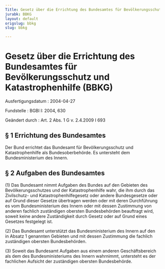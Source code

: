 ```yaml
---
Title: Gesetz über die Errichtung des Bundesamtes für Bevölkerungsschutz und Katastrophenhilfe
jurabk: BBKG
layout: default
origslug: bbkg
slug: bbkg

---
```


# Gesetz über die Errichtung des Bundesamtes für Bevölkerungsschutz und Katastrophenhilfe (BBKG)

Ausfertigungsdatum
:   2004-04-27

Fundstelle
:   BGBl I: 2004, 630

Geändert durch
:   Art. 2 Abs. 1 G v. 2.4.2009 I 693



## § 1 Errichtung des Bundesamtes

Der Bund errichtet das Bundesamt für Bevölkerungsschutz und
Katastrophenhilfe als Bundesoberbehörde. Es untersteht dem
Bundesministerium des Innern.


## § 2 Aufgaben des Bundesamtes

(1) Das Bundesamt nimmt Aufgaben des Bundes auf den Gebieten des
Bevölkerungsschutzes und der Katastrophenhilfe wahr, die ihm durch das
Zivilschutz- und Katastrophenhilfegesetz oder andere Bundesgesetze
oder auf Grund dieser Gesetze übertragen werden oder mit deren
Durchführung es vom Bundesministerium des Innern oder mit dessen
Zustimmung von anderen fachlich zuständigen obersten Bundesbehörden
beauftragt wird, soweit keine andere Zuständigkeit durch Gesetz oder
auf Grund eines Gesetzes festgelegt ist.

(2) Das Bundesamt unterstützt das Bundesministerium des Innern auf den
in Absatz 1 genannten Gebieten und mit dessen Zustimmung die fachlich
zuständigen obersten Bundesbehörden.

(3) Soweit das Bundesamt Aufgaben aus einem anderen Geschäftsbereich
als dem des Bundesministeriums des Innern wahrnimmt, untersteht es der
fachlichen Aufsicht der zuständigen obersten Bundesbehörde.

